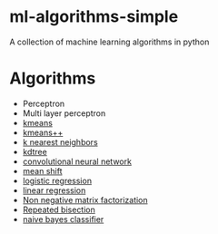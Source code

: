 ml-algorithms-simple
====================
A collection of machine learning algorithms in python

Algorithms
======================

* Perceptron
* Multi layer perceptron
* [kmeans](https://en.wikipedia.org/wiki/K-means_clustering)
* [kmeans++](https://en.wikipedia.org/wiki/K-means%2B%2B)
* [k nearest neighbors](https://en.wikipedia.org/wiki/K-nearest_neighbors_algorithm)
* [kdtree](https://en.wikipedia.org/wiki/K-d_tree)
* [convolutional neural network](http://blog.christianperone.com/2015/08/convolutional-neural-networks-and-feature-extraction-with-python/)
* [mean shift](https://en.wikipedia.org/wiki/Mean_shift)
* [logistic regression](https://en.wikipedia.org/wiki/Logistic_regression)
* [linear regression](https://en.wikipedia.org/wiki/Linear_regression)
* [Non negative matrix factorization](https://en.wikipedia.org/wiki/Non-negative_matrix_factorization)
* [Repeated bisection](http://cs.fit.edu/~pkc/classes/ml-internet/papers/steinbach00tr.pdf)
* [naive bayes classifier](https://en.wikipedia.org/wiki/Naive_Bayes_classifier)
